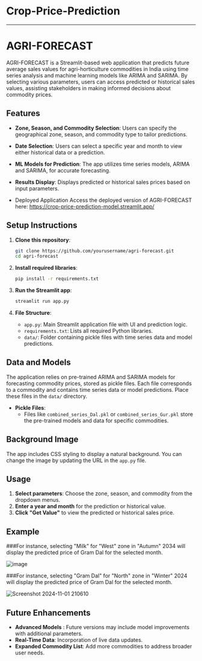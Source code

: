 # Crop-Price-Prediction
---

# AGRI-FORECAST

AGRI-FORECAST is a Streamlit-based web application that predicts future average sales values for agri-horticulture commodities in India using time series analysis and machine learning models like ARIMA and SARIMA. By selecting various parameters, users can access predicted or historical sales values, assisting stakeholders in making informed decisions about commodity prices.

## Features

- **Zone, Season, and Commodity Selection**: Users can specify the geographical zone, season, and commodity type to tailor predictions.
- **Date Selection**: Users can select a specific year and month to view either historical data or a prediction.
- **ML Models for Prediction**: The app utilizes time series models, ARIMA and SARIMA, for accurate forecasting.
- **Results Display**: Displays predicted or historical sales prices based on input parameters.

- Deployed Application
Access the deployed version of AGRI-FORECAST here: https://crop-price-prediction-model.streamlit.app/

## Setup Instructions

1. **Clone this repository**:
   ```bash
   git clone https://github.com/yourusername/agri-forecast.git
   cd agri-forecast
   ```

2. **Install required libraries**:
   ```bash
   pip install -r requirements.txt
   ```

3. **Run the Streamlit app**:
   ```bash
   streamlit run app.py
   ```

4. **File Structure**:
    - `app.py`: Main Streamlit application file with UI and prediction logic.
    - `requirements.txt`: Lists all required Python libraries.
    - `data/`: Folder containing pickle files with time series data and model predictions.

## Data and Models

The application relies on pre-trained ARIMA and SARIMA models for forecasting commodity prices, stored as pickle files. Each file corresponds to a commodity and contains time series data or model predictions. Place these files in the `data/` directory.

- **Pickle Files**:
  - Files like `combined_series_Dal.pkl` or `combined_series_Gur.pkl` store the pre-trained models and data for specific commodities.
  
## Background Image

The app includes CSS styling to display a natural background. You can change the image by updating the URL in the `app.py` file.

## Usage

1. **Select parameters**: Choose the zone, season, and commodity from the dropdown menus.
2. **Enter a year and month** for the prediction or historical value.
3. **Click "Get Value"** to view the predicted or historical sales price.

## Example

###For instance, selecting "Milk" for "West" zone in "Autumn" 2034 will display the predicted price of Gram Dal for the selected month.

![image](https://github.com/user-attachments/assets/bd2db0c3-68e4-46ef-b374-b8a69ea438ea)


###For instance, selecting "Gram Dal" for "North" zone in "Winter" 2024  will display the predicted price of Gram Dal for the selected month.

![Screenshot 2024-11-01 210610](https://github.com/user-attachments/assets/5c2bfbc2-022e-4238-a23f-b97360fe08dd)



## Future Enhancements

- **Advanced Models** : Future versions may include model improvements with additional parameters.
- **Real-Time Data**: Incorporation of live data updates.
- **Expanded Commodity List**: Add more commodities to address broader user needs.


